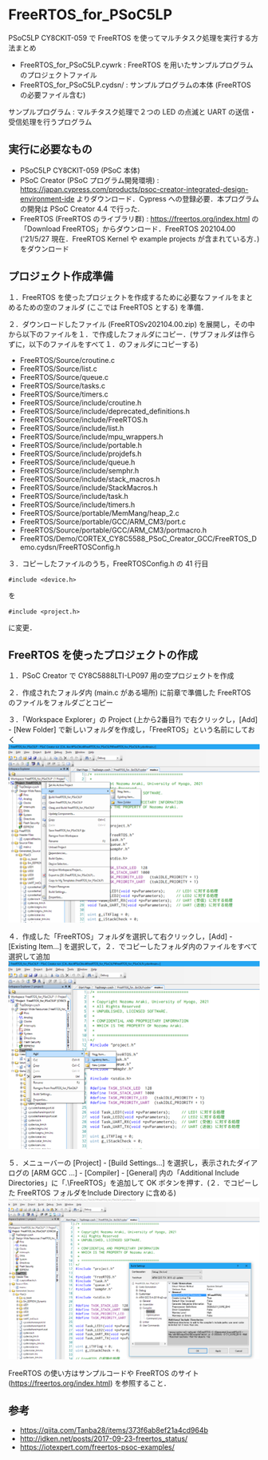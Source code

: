 # FreeRTOS_for_PSoC5LP

PSoC5LP CY8CKIT-059 で FreeRTOS を使ってマルチタスク処理を実行する方法まとめ

- FreeRTOS_for_PSoC5LP.cywrk : FreeRTOS を用いたサンプルプログラムのプロジェクトファイル
- FreeRTOS_for_PSoC5LP.cydsn/ : サンプルプログラムの本体 (FreeRTOS の必要ファイル含む)

サンプルプログラム : マルチタスク処理で２つの LED の点滅と UART の送信・受信処理を行うプログラム


## 実行に必要なもの

- PSoC5LP CY8CKIT-059 (PSoC 本体)
- PSoC Creator (PSoC プログラム開発環境) : https://japan.cypress.com/products/psoc-creator-integrated-design-environment-ide よりダウンロード．Cypress への登録必要．本プログラムの開発は PSoC Creator 4.4 で行った.
- FreeRTOS (FreeRTOS のライブラリ群) : https://freertos.org/index.html の「Download FreeRTOS」からダウンロード．FreeRTOS 202104.00 ('21/5/27 現在．FreeRTOS Kernel や example projects が含まれている方．) をダウンロード


## プロジェクト作成準備

１．FreeRTOS を使ったプロジェクトを作成するために必要なファイルをまとめるための空のフォルダ (ここでは FreeRTOS とする) を準備．


２．ダウンロードしたファイル (FreeRTOSv202104.00.zip) を展開し，その中から以下のファイルを１．で作成したフォルダにコピー．(サブフォルダは作らずに，以下のファイルをすべて１．のフォルダにコピーする)
- FreeRTOS/Source/croutine.c
- FreeRTOS/Source/list.c
- FreeRTOS/Source/queue.c
- FreeRTOS/Source/tasks.c
- FreeRTOS/Source/timers.c
- FreeRTOS/Source/include/croutine.h
- FreeRTOS/Source/include/deprecated_definitions.h
- FreeRTOS/Source/include/FreeRTOS.h
- FreeRTOS/Source/include/list.h
- FreeRTOS/Source/include/mpu_wrappers.h
- FreeRTOS/Source/include/portable.h
- FreeRTOS/Source/include/projdefs.h
- FreeRTOS/Source/include/queue.h
- FreeRTOS/Source/include/semphr.h
- FreeRTOS/Source/include/stack_macros.h
- FreeRTOS/Source/include/StackMacros.h
- FreeRTOS/Source/include/task.h
- FreeRTOS/Source/include/timers.h
- FreeRTOS/Source/portable/MemMang/heap_2.c
- FreeRTOS/Source/portable/GCC/ARM_CM3/port.c
- FreeRTOS/Source/portable/GCC/ARM_CM3/portmacro.h
- FreeRTOS/Demo/CORTEX_CY8C5588_PSoC_Creator_GCC/FreeRTOS_Demo.cydsn/FreeRTOSConfig.h

３．コピーしたファイルのうち，FreeRTOSConfig.h の 41 行目
```
#include <device.h>
```
を
```
#include <project.h>
```
に変更．


## FreeRTOS を使ったプロジェクトの作成

１．PSoC Creator で CY8C5888LTI-LP097 用の空プロジェクトを作成

２．作成されたフォルダ内 (main.c がある場所) に前章で準備した FreeRTOS のファイルをフォルダごとコピー

３．「Workspace Explorer」の Project (上から2番目?) で右クリックし，[Add] - [New Folder] で新しいフォルダを作成し，「FreeRTOS」という名前にしておく
![Fig.1](https://github.com/03araki/FreeRTOS_for_PSoC5LP/blob/images/image01.png)

４．作成した「FreeRTOS」フォルダを選択して右クリックし，[Add] - [Existing Item...] を選択して，２．でコピーしたフォルダ内のファイルをすべて選択して追加
![Fig.2](https://github.com/03araki/FreeRTOS_for_PSoC5LP/blob/images/image02.png)

５．メニューバーの [Project] - [Build Settings...] を選択し，表示されたダイアログの [ARM GCC ...] - [Compiler] - [General] 内の「Additional Include Directories」に「.\FreeRTOS」を追加して OK ボタンを押す．(２．でコピーした FreeRTOS フォルダをInclude Directory に含める)
![Fig.3](https://github.com/03araki/FreeRTOS_for_PSoC5LP/blob/images/image03.png)

FreeRTOS の使い方はサンプルコードや FreeRTOS のサイト (https://freertos.org/index.html) を参照すること．


## 参考

- https://qiita.com/Tanba28/items/373f6ab8ef21a4cd964b
- http://idken.net/posts/2017-09-23-freertos_status/
- https://iotexpert.com/freertos-psoc-examples/

